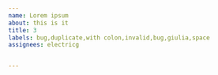 ```yaml
---
name: Lorem ipsum
about: this is it
title: 3
labels: bug,duplicate,with colon,invalid,bug,giulia,space
assignees: electricg


---
```

